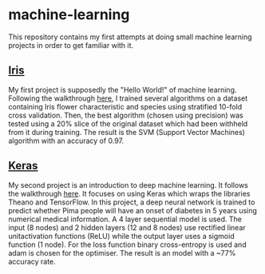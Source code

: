 # machine-learning
This repository contains my first attempts at doing small machine learning projects in order to get familiar with it.

## [Iris](Iris/Iris.ipynb)
My first project is supposedly the "Hello World!" of machine learning. Following the walkthrough [here](https://machinelearningmastery.com/machine-learning-in-python-step-by-step/), I trained several algorithms on a dataset containing Iris flower characteristic and species using stratified 10-fold cross validation. Then, the best algorithm (chosen using precision) was tested using a 20% slice of the original dataset which had been withheld from it during training. The result is the SVM (Support Vector Machines) algorithm with an accuracy of 0.97.

## [Keras](Keras/Keras.ipynb)
My second project is an introduction to deep machine learning. It follows the walkthrough [here](https://machinelearningmastery.com/tutorial-first-neural-network-python-keras/). It focuses on using Keras which wraps the libraries Theano and TensorFlow. In this project, a deep neural network is trained to predict whether Pima people will have an onset of diabetes in 5 years using numerical medical information. A 4 layer sequential model is used. The input (8 nodes) and 2 hidden layers (12 and 8 nodes) use rectified linear unitactivation functions (ReLU) while the output layer uses a sigmoid function (1 node). For the loss function binary cross-entropy is used and adam is chosen for the optimiser. The result is an model with a ~77% accuracy rate. 
